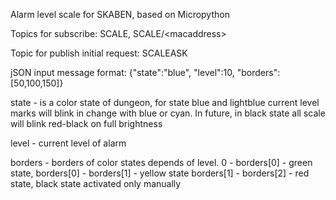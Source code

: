 Alarm level scale for SKABEN, based on Micropython

Topics for subscribe: SCALE, SCALE/\<macaddress\>

Topic for publish initial request: SCALEASK

jSON input message format: {"state":"blue", "level":10, "borders":[50,100,150]}

state - is a color state of dungeon, for state blue and lightblue current 
level marks will blink in change with blue or cyan. In future, in black state 
all scale will blink red-black on full brightness

level - current level of alarm

borders - borders of color states depends of level. 
0 - borders[0] - green state,
borders[0] - borders[1] - yellow state
borders[1] - borders[2] - red state, black state activated only manually

